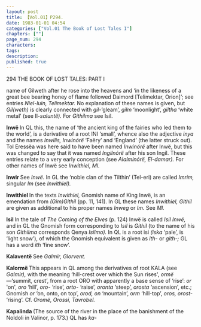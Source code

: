 ```yaml
---
layout: post
title: 【Vol.01】P294.
date: 1983-01-01 04:54
categories: ["Vol.01 The Book of Lost Tales I"]
chapters: [""]
page_num: 294
characters: 
tags: 
description: 
published: true
---
```


<p style="text-indent: 0;">
294      THE BOOK OF LOST TALES: PART I
</p>

name of Gilweth after he rose into the heavens and ‘in the likeness of a great bee bearing honey of flame followed Daimord [Telimektar, Orion]’; see entries <I>Niel-luin, Telimektar. </I>No explanation of these names is given, but <I>Gil(weth) </I>is clearly connected with <I>gil-</I>‘gleam’, <I>gilm </I>‘moonlight’, <I>giltha </I>‘white metal’ (see Il<I>-saluntë). </I>For <I>Githilma </I>see Isil.

<B>Inwë </B>In QL this, the name of ‘the ancient king of the fairies who led them to the world’, is a derivative of a root INI ‘small’, whence also the adjective <I>inya </I>and the names <I>Inwilis, Inwinórë </I>‘Faëry’ and ‘England’ (the latter struck out). Tol Eressëa was here said to have been named <I>Inwinórë </I>after Inwë, but this was changed to say that it was named <I>Ingilnórë </I>after his son Ingil. These entries relate to a very early conception (see <I>Alalminórë, El-damar). </I>For other names of Inwë see <I>Inwithiel, Ml.</I>

<B>Inwir   </B>See <I>Inwë. </I>In GL the ‘noble clan of the Tilthin’ (Tel-eri) are called <I>Imrim, </I>singular <I>Im </I>(see <I>Inwithiel).</I>

<B>Inwithiel   </B>In the texts <I>Inwithiel, </I>Gnomish name of King Inwë, is an emendation from <I>(Gim)Githil </I>(pp. 11, 141). In GL these names <I>Inwithiel, Githil </I>are given as additional to his proper names <I>Inweg </I>or <I>Im. </I>See <I>Ml.</I>

<B>Isil   </B>In the tale of <I>The Coming of the Elves </I>(p. 124) Inwë is called <I>Isil Inwë, </I>and in GL the Gnomish form corresponding to <I>Isil </I>is <I>Githil </I>(to the name of his son <I>Githilma </I>corresponds Qenya <I>Isilmo). </I>In QL is a root isi <I>(iska </I>‘pale’, is ‘light snow’), of which the Gnomish equivalent is given as <I>ith- </I>or <I>gith-; </I>GL has a word <I>ith </I>‘fine snow’.

<B>Kalaventë  </B>See <I>Galmir, Glorvent.</I>

<B>Kalormë </B>This appears in QL among the derivatives of root KALA (see <I>Galmir), </I>with the meaning ‘hill-crest over which the Sun rises', <I>ormë—</I>‘summit, crest’, from a root ORO with apparently a base sense of ‘rise’: <I>or </I>'on', <I>oro </I>‘hill’, <I>oro- </I>‘rise’, <I>orto- </I>‘raise’, <I>oronta </I>‘steep’, <I>orosta </I>‘ascension’, etc.; Gnomish <I>or </I>‘on, onto, on top’, <I>orod, on </I>‘mountain’, o<I>rm </I>‘hill-top’, <I>oros, orost- </I>‘rising’. Cf. <I>Oromë, Orossi, Tavrobel.</I>

<B>Kapalinda   </B>(The source of the river in the place of the banishment of the Noldoli in Valinor, p. 173.) QL has <I>ka-</I>

